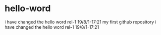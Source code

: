 # hello-word
i have changed the hello word    rel-1  19/8/1-17:21
my first github repository
i have changed the hello word    rel-1  19/8/1-17:21
